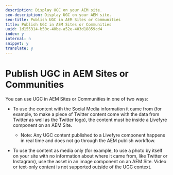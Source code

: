 ```yaml
---
description: Display UGC on your AEM site.
seo-description: Display UGC on your AEM site.
seo-title: Publish UGC in AEM Sites or Communities
title: Publish UGC in AEM Sites or Communities
uuid: 1d155314-b50c-40be-a52e-403d18859cd4
index: y
internal: n
snippet: y
translate: y
---
```


# Publish UGC in AEM Sites or Communities

You can use UGC in AEM Sites or Communities in one of two ways:

* To use the content with the Social Media information it came from (for example, to make a piece of Twitter content come with the data from Twitter as well as the Twitter logo), the content must be inside a Livefyre component on an AEM Site.
    * Note: Any UGC content published to a Livefyre component happens in real time and does not go through the AEM publish workflow.

* To use the content as media only (for example, to use a photo by itself on your site with no information about where it came from, like Twitter or Instagram), use the asset in an image component on an AEM Site. Video or text-only content is not supported outside of the UGC context.
